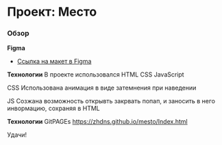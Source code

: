 # Проект: Место

### Обзор

**Figma**

* [Ссылка на макет в Figma](https://www.figma.com/file/2cn9N9jSkmxD84oJik7xL7/JavaScript.-Sprint-4?node-id=0%3A1)

**Технологии**
В проекте использовался HTML CSS JavaScript

CSS 
Использована анимация в виде затемнения при наведении

JS
Созжана возможность открывть закрвать попап, и заносить в него инвормацию, сохраняя в HTML

**Технологии**
GitPAGEs
https://zhdns.github.io/mesto/Index.html


Удачи!
